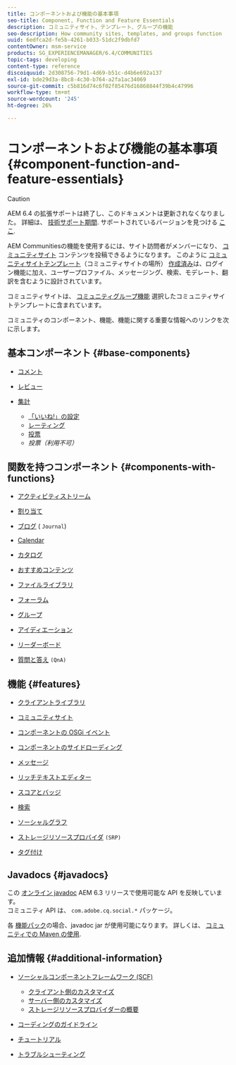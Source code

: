 ```yaml
---
title: コンポーネントおよび機能の基本事項
seo-title: Component, Function and Feature Essentials
description: コミュニティサイト、テンプレート、グループの機能
seo-description: How community sites, templates, and groups function
uuid: 6edfca2d-fe5b-4261-b033-51dc2f9dbfd7
contentOwner: msm-service
products: SG_EXPERIENCEMANAGER/6.4/COMMUNITIES
topic-tags: developing
content-type: reference
discoiquuid: 2d308756-79d1-4d69-b51c-d4b6e692a137
exl-id: bde29d3a-8bc8-4c30-b764-a2fa1ac34069
source-git-commit: c5b816d74c6f02f85476d16868844f39b4c47996
workflow-type: tm+mt
source-wordcount: '245'
ht-degree: 26%

---
```


# コンポーネントおよび機能の基本事項 {#component-function-and-feature-essentials}

>[!CAUTION]
>
>AEM 6.4 の拡張サポートは終了し、このドキュメントは更新されなくなりました。 詳細は、 [技術サポート期間](https://helpx.adobe.com/jp/support/programs/eol-matrix.html). サポートされているバージョンを見つける [ここ](https://experienceleague.adobe.com/docs/?lang=ja).

AEM Communitiesの機能を使用するには、サイト訪問者がメンバーになり、 [コミュニティサイト](overview.md#communitiessites) コンテンツを投稿できるようになります。 このように [コミュニティサイトテンプレート](sites.md)（コミュニティサイトの場所） [作成済み](sites-console.md)は、ログイン機能に加え、ユーザープロファイル、メッセージング、検索、モデレート、翻訳を含むように設計されています。

コミュニティサイトは、 [コミュニティグループ機能](functions.md#groups-function) 選択したコミュニティサイトテンプレートに含まれています。

コミュニティのコンポーネント、機能、機能に関する重要な情報へのリンクを次に示します。

## 基本コンポーネント {#base-components}

* [コメント](essentials-comments.md)
* [レビュー](reviews-basics.md)
* [集計](tally.md)

   * [「いいね!」の設定](essentials-liking.md)
   * [レーティング](rating-basics.md)
   * [投票](essentials-voting.md)
   * *投票（利用不可）*

## 関数を持つコンポーネント {#components-with-functions}

* [アクティビティストリーム](essentials-activities.md)
* [割り当て](essentials-assignments.md)
* [ブログ](blog-developer-basics.md) ( `Journal`)

* [Calendar](calendar-basics-for-developers.md)
* [カタログ](catalog-developer-essentials.md)
* [おすすめコンテンツ](essentials-featured.md)
* [ファイルライブラリ](essentials-file-library.md)
* [フォーラム](essentials-forum.md)
* [グループ](essentials-groups.md)
* [アイディエーション](ideation.md)
* [リーダーボード](leaderboard.md)
* [質問と答え](qna-essentials.md) `(QnA)`

## 機能 {#features}

* [クライアントライブラリ](clientlibs.md)
* [コミュニティサイト](sites-for-developers.md)
* [コンポーネントの OSGi イベント](events.md)
* [コンポーネントのサイドローディング](sideloading.md)
* [メッセージ](essentials-messaging.md)
* [リッチテキストエディター](rte.md)
* [スコアとバッジ](configure-scoring.md)
* [検索](search-implementation.md)
* [ソーシャルグラフ](essentials-socialgraph.md)
* [ストレージリソースプロバイダ](srp-and-ugc.md) `(SRP)`

* [タグ付け](tag.md)

## Javadocs {#javadocs}

この [オンライン javadoc](../../help/sites-developing/reference-materials.md) AEM 6.3 リリースで使用可能な API を反映しています。\
コミュニティ API は、 `com.adobe.cq.social.*` パッケージ。

各 [機能パック](deploy-communities.md#latestfeaturepack)の場合、javadoc jar が使用可能になります。 詳しくは、 [コミュニティでの Maven の使用](maven.md#javadocs).

## 追加情報 {#additional-information}

* [ソーシャルコンポーネントフレームワーク (SCF)](scf.md)

   * [クライアント側のカスタマイズ](client-customize.md)
   * [サーバー側のカスタマイズ](server-customize.md)
   * [ストレージリソースプロバイダーの概要](srp.md)

* [コーディングのガイドライン](code-guide.md)
* [チュートリアル](tutorials.md)
* [トラブルシューティング](troubleshooting.md)

